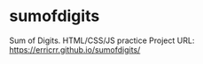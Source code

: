 # sumofdigits
Sum of Digits. HTML/CSS/JS practice
Project URL: https://erricrr.github.io/sumofdigits/
